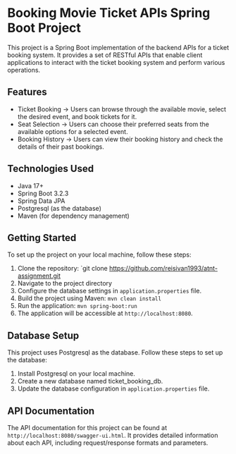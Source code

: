 # Booking Movie Ticket APIs Spring Boot Project

This project is a Spring Boot implementation of the backend APIs for a ticket booking system. It provides a set of RESTful APIs that enable client applications to interact with the ticket booking system and perform various operations.

## Features
* Ticket Booking -> Users can browse through the available movie, select the desired event, and book tickets for it.
* Seat Selection -> Users can choose their preferred seats from the available options for a selected event.
* Booking History -> Users can view their booking history and check the details of their past bookings.

## Technologies Used
* Java 17+
* Spring Boot 3.2.3
* Spring Data JPA
* Postgresql (as the database)
* Maven (for dependency management)

## Getting Started
To set up the project on your local machine, follow these steps:

1. Clone the repository: `git clone https://github.com/reisivan1993/atnt-assignment.git
2. Navigate to the project directory
3. Configure the database settings in `application.properties` file.
4. Build the project using Maven: `mvn clean install`
5. Run the application: `mvn spring-boot:run`
6. The application will be accessible at `http://localhost:8080`.

## Database Setup
This project uses Postgresql as the database. Follow these steps to set up the database:
1. Install Postgresql on your local machine.
2. Create a new database named ticket_booking_db.
3. Update the database configuration in `application.properties` file.

## API Documentation
The API documentation for this project can be found at `http://localhost:8080/swagger-ui.html`. It provides detailed information about each API, including request/response formats and parameters.